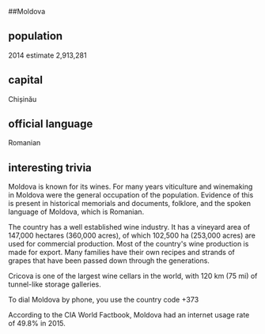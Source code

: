 ##Moldova
## population
2014 estimate 	2,913,281

## capital
Chișinău
 
## official language
Romanian

## interesting trivia
Moldova is known for its wines. For many years viticulture and winemaking in Moldova were the general occupation of the population. Evidence of this is present in historical memorials and documents, folklore, and the spoken language of Moldova, which is Romanian.

The country has a well established wine industry. It has a vineyard area of 147,000 hectares (360,000 acres), of which 102,500 ha (253,000 acres) are used for commercial production. Most of the country's wine production is made for export. Many families have their own recipes and strands of grapes that have been passed down through the generations.

Cricova is one of the largest wine cellars in the world, with 120 km (75 mi) of tunnel-like storage galleries.

To dial Moldova by phone, you use the country code +373

According to the CIA World Factbook, Moldova had an internet usage rate of 49.8% in 2015.
